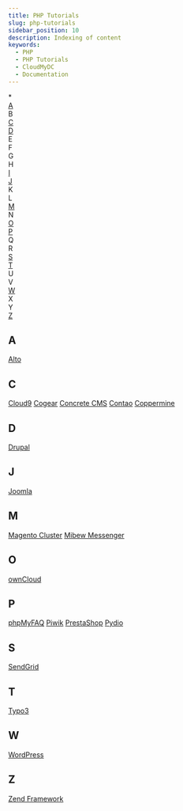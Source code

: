 ```yaml
---
title: PHP Tutorials
slug: php-tutorials
sidebar_position: 10
description: Indexing of content
keywords:
  - PHP
  - PHP Tutorials
  - CloudMyDC
  - Documentation
---
```


<div style={{
    display: 'flex',
    flexWrap: 'wrap',
}}>
    <div style={{ minWidth: '15%', display: 'flex', alignItems: 'center', justifyContent: 'center', }}>
        *
    </div>
    <div style={{ minWidth: '15%', display: 'flex', alignItems: 'center', justifyContent: 'center', }}>
       <a href="/php/php-tutorials">A</a>
    </div>
    <div style={{ minWidth: '15%', display: 'flex', alignItems: 'center', justifyContent: 'center', }}>
              B
</div>
    <div style={{ minWidth: '15%', display: 'flex', alignItems: 'center', justifyContent: 'center', }}>
             <a href="/php/php-tutorials">C</a>
</div>
    <div style={{ minWidth: '15%', display: 'flex', alignItems: 'center', justifyContent: 'center', }}>
                     <a href="/php/php-tutorials">D</a>
</div>
    <div style={{ minWidth: '15%', display: 'flex', alignItems: 'center', justifyContent: 'center', }}>
                            E

</div>
    <div style={{ minWidth: '15%', display: 'flex', alignItems: 'center', justifyContent: 'center', }}>
        F

</div>
    <div style={{ minWidth: '15%', display: 'flex', alignItems: 'center', justifyContent: 'center', }}>
        G

</div>
    <div style={{ minWidth: '15%', display: 'flex', alignItems: 'center', justifyContent: 'center', }}>
                H

</div>
    <div style={{ minWidth: '15%', display: 'flex', alignItems: 'center', justifyContent: 'center', }}>
                            <a href="/php/php-tutorials">I</a>

</div>
    <div style={{ minWidth: '15%', display: 'flex', alignItems: 'center', justifyContent: 'center', }}>
                                   <a href="/php/php-tutorials">J</a>

</div>
    <div style={{ minWidth: '15%', display: 'flex', alignItems: 'center', justifyContent: 'center', }}>
        K

</div>
    <div style={{ minWidth: '15%', display: 'flex', alignItems: 'center', justifyContent: 'center', }}>
        L

 </div>
    <div style={{ minWidth: '15%', display: 'flex', alignItems: 'center', justifyContent: 'center', }}>
                              <a href="/php/php-tutorials">M</a>

</div>
    <div style={{ minWidth: '15%', display: 'flex', alignItems: 'center', justifyContent: 'center', }}>
        N

</div>
    <div style={{ minWidth: '15%', display: 'flex', alignItems: 'center', justifyContent: 'center', }}>
                              <a href="/php/php-tutorials">O</a>

</div>
    <div style={{ minWidth: '15%', display: 'flex', alignItems: 'center', justifyContent: 'center', }}>
                           <a href="/php/php-tutorials">P</a>

</div>
    <div style={{ minWidth: '15%', display: 'flex', alignItems: 'center', justifyContent: 'center', }}>
        Q

</div>
    <div style={{ minWidth: '15%', display: 'flex', alignItems: 'center', justifyContent: 'center', }}>
        R

</div>
    <div style={{ minWidth: '15%', display: 'flex', alignItems: 'center', justifyContent: 'center', }}>
                                   <a href="/php/php-tutorials">S</a>

</div>
    <div style={{ minWidth: '15%', display: 'flex', alignItems: 'center', justifyContent: 'center', }}>
                           <a href="/php/php-tutorials">T</a>

</div>
    <div style={{ minWidth: '15%', display: 'flex', alignItems: 'center', justifyContent: 'center', }}>
        U

</div>
    <div style={{ minWidth: '15%', display: 'flex', alignItems: 'center', justifyContent: 'center', }}>
        V

</div>
    <div style={{ minWidth: '15%', display: 'flex', alignItems: 'center', justifyContent: 'center', }}>
                         <a href="/php/php-tutorials">W</a>

 </div>
    <div style={{ minWidth: '15%', display: 'flex', alignItems: 'center', justifyContent: 'center', }}>
        X

</div>
    <div style={{ minWidth: '15%', display: 'flex', alignItems: 'center', justifyContent: 'center', }}>
        Y

</div>
    <div style={{ minWidth: '15%', display: 'flex', alignItems: 'center', justifyContent: 'center', }}>
                         <a href="/php/php-tutorials">Z</a>

</div>

</div>

## A

[Alto](/category/php)

## C

[Cloud9](/category/php)
[Cogear](/category/php)
[Concrete CMS](/category/php)
[Contao](/category/php)
[Coppermine](/category/php)

## D

[Drupal](/category/php)

## J

[Joomla](/category/php)

## M

[Magento Cluster](/category/php)
[Mibew Messenger](/category/php)

## O

[ownCloud](/category/php)

## P

[phpMyFAQ](/category/php)
[Piwik](/category/php)
[PrestaShop](/category/php)
[Pydio](/category/php)

## S

[SendGrid](/category/php)

## T

[Typo3](/category/php)

## W

[WordPress](/category/php)

## Z

[Zend Framework](/category/php)
